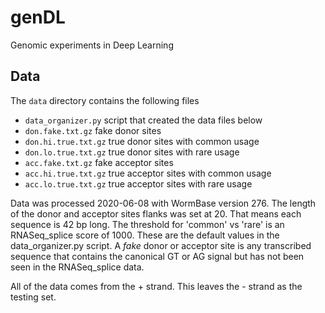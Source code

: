 genDL
=======

Genomic experiments in Deep Learning

## Data ##

The `data` directory contains the following files

* `data_organizer.py` script that created the data files below
* `don.fake.txt.gz` fake donor sites
* `don.hi.true.txt.gz` true donor sites with common usage
* `don.lo.true.txt.gz` true donor sites with rare usage
* `acc.fake.txt.gz` fake acceptor sites
* `acc.hi.true.txt.gz` true acceptor sites with common usage
* `acc.lo.true.txt.gz` true acceptor sites with rare usage

Data was processed 2020-06-08 with WormBase version 276. The length of
the donor and acceptor sites flanks was set at 20. That means each
sequence is 42 bp long. The threshold for 'common' vs 'rare' is an
RNASeq_splice score of 1000. These are the default values in the
data_organizer.py script. A _fake_ donor or acceptor site is any
transcribed sequence that contains the canonical GT or AG signal but has
not been seen in the RNASeq_splice data.

All of the data comes from the + strand. This leaves the - strand as the
testing set.